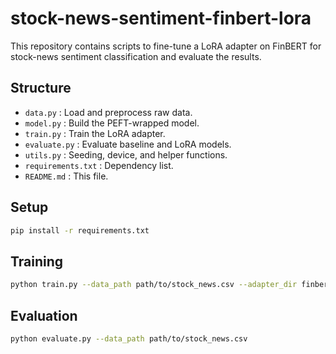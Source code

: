 # stock-news-sentiment-finbert-lora

This repository contains scripts to fine-tune a LoRA adapter on FinBERT for stock-news sentiment classification and evaluate the results.

## Structure

- `data.py`       : Load and preprocess raw data.
- `model.py`      : Build the PEFT-wrapped model.
- `train.py`      : Train the LoRA adapter.
- `evaluate.py`   : Evaluate baseline and LoRA models.
- `utils.py`      : Seeding, device, and helper functions.
- `requirements.txt` : Dependency list.
- `README.md`     : This file.

## Setup
```bash
pip install -r requirements.txt
```

## Training
```bash
python train.py --data_path path/to/stock_news.csv --adapter_dir finbert_lora_adapter
```

## Evaluation
```bash
python evaluate.py --data_path path/to/stock_news.csv
```
